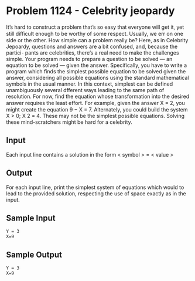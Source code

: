 # Problem 1124 - Celebrity jeopardy

It’s hard to construct a problem that’s so easy that everyone will get it, yet still diﬃcult enough to be
worthy of some respect. Usually, we err on one side or the other. How simple can a problem really be?
Here, as in Celebrity Jepoardy, questions and answers are a bit confused, and, because the partici-
pants are celebrities, there’s a real need to make the challenges simple. Your program needs to prepare
a question to be solved — an equation to be solved — given the answer. Specifically, you have to
write a program which finds the simplest possible equation to be solved given the answer, considering
all possible equations using the standard mathematical symbols in the usual manner. In this context,
simplest can be defined unambiguously several dfferent ways leading to the same path of resolution.
For now, find the equation whose transformation into the desired answer requires the least eﬀort.
For example, given the answer X = 2, you might create the equation 9 − X = 7. Alternately, you
could build the system X > 0; X 2 = 4. These may not be the simplest possible equations. Solving
these mind-scratchers might be hard for a celebrity.

## Input

Each input line contains a solution in the form < symbol > = < value >

## Output

For each input line, print the simplest system of equations which would to lead to the provided solution,
respecting the use of space exactly as in the input.

## Sample Input
```
Y = 3
X=9
```

## Sample Output
```
Y = 3
X=9
```
